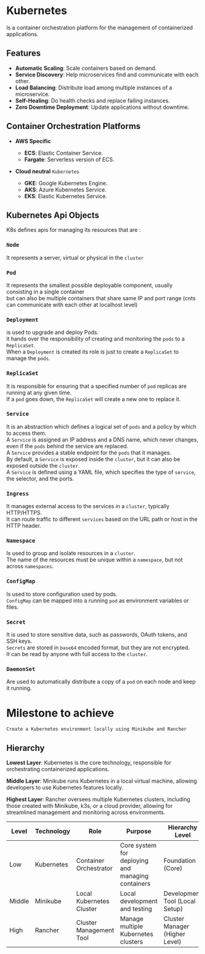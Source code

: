 # Kubernetes

Is a container orchestration platform for the management of containerized applications.

## Features

- **Automatic Scaling**: Scale containers based on demand.
- **Service Discovery**: Help microservices find and communicate with each other.
- **Load Balancing**: Distribute load among multiple instances of a microservice.
- **Self-Healing**: Do health checks and replace failing instances.
- **Zero Downtime Deployment**: Update applications without downtime.

## Container Orchestration Platforms

- **AWS Specific**
    - **ECS**: Elastic Container Service.
    - **Fargate**: Serverless version of ECS.

- **Cloud neutral** `Kubernetes`
    - **GKE**: Google Kubernetes Engine.
    - **AKS**: Azure Kubernetes Service.
    - **EKS**: Elastic Kubernetes Service.


## Kubernetes Api Objects

K8s defines apis for managing its resources that are :
### `Node` 
It represents a server, virtual or physical in the `cluster`

### `Pod` 
It represents the smallest possible deployable component, usually consisting in a single container<br>
but can also be multiple containers that share same IP and port range (cnts can communicate with each other at localhost level)

### `Deployment`
is used to upgrade and deploy Pods.<br>
it hands over the responsibility of creating and monitoring the `pods` to a `ReplicaSet`.<br>
When a `Deployment` is created its role is just to create a `ReplicaSet` to manage the `pods`.

### `ReplicaSet`
It is responsible for ensuring that a specified number of `pod` replicas are running at any given time.<br>
If a `pod` goes down, the `ReplicaSet` will create a new one to replace it.

### `Service`
It is an abstraction which defines a logical set of `pods` and a policy by which to access them.<br>
A `Service` is assigned an IP address and a DNS name, which never changes, even if the `pods` behind the service are replaced.<br>
A `Service` provides a stable endpoint for the `pods` that it manages.<br>
By default, a `Service` is exposed inside the `cluster`, but it can also be exposed outside the `cluster`.<br>
A `Service` is defined using a YAML file, which specifies the type of `service`, the selector, and the ports.<br>

### `Ingress`
It manages external access to the services in a `cluster`, typically HTTP/HTTPS.<br>
It can route traffic to different `services` based on the URL path or host in the HTTP header.<br>

### `Namespace`
Is used to group and isolate resources in a `cluster`.<br>
The name of the resources must be unique within a `namespace`, but not across `namespaces`.<br>

### `ConfigMap`
Is used to store configuration used by pods.<br>
`ConfigMap` can be mapped into a running `pod` as environment variables or files.<br>

### `Secret`
It is used to store sensitive data, such as passwords, OAuth tokens, and SSH keys.<br>
`Secrets` are stored in `base64` encoded format, but they are not encrypted.<br>
It can be read by anyone with full access to the `cluster`.<br>

### `DaemonSet`
Are used to automatically distribute a copy of a `pod` on each node and keep it running.






# Milestone to achieve

`Create a Kubernetes environment locally using Minikube and Rancher`

## Hierarchy

**Lowest Layer**: Kubernetes is the core technology, responsible for orchestrating containerized applications.

**Middle Layer**: Minikube runs Kubernetes in a local virtual machine, allowing developers to use Kubernetes features
locally.

**Highest Layer**: Rancher oversees multiple Kubernetes clusters, including those created with Minikube, k3s, or a cloud
provider, allowing for streamlined management and monitoring across environments.

| Level  | Technology | Role                     | Purpose                                           | Hierarchy Level                |
|--------|------------|--------------------------|---------------------------------------------------|--------------------------------|
| Low    | Kubernetes | Container Orchestrator   | Core system for deploying and managing containers | Foundation (Core)              |
| Middle | Minikube   | Local Kubernetes Cluster | Local development and testing                     | Development Tool (Local Setup) |
| High   | Rancher    | Cluster Management Tool  | Manage multiple Kubernetes clusters               | Cluster Manager (Higher Level) |
